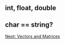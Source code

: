 
## int, float, double

## char == string?


[Next: Vectors and Matrices](Vectors%20and%20Matrices%20in%20C)
